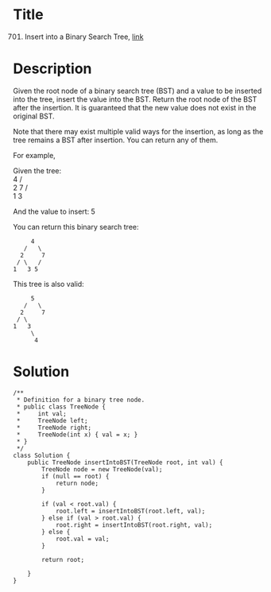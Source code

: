 # Title
701. Insert into a Binary Search Tree, [link](https://leetcode.com/problems/insert-into-a-binary-search-tree/)

# Description
Given the root node of a binary search tree (BST) and a value to be inserted into the tree, insert the value into the BST. Return the root node of the BST after the insertion. It is guaranteed that the new value does not exist in the original BST.

Note that there may exist multiple valid ways for the insertion, as long as the tree remains a BST after insertion. You can return any of them.

For example, 

Given the tree:  
          4
         / \
        2   7
       / \
      1   3

And the value to insert: 5

You can return this binary search tree:

         4
       /   \
      2     7
     / \   /
    1   3 5
This tree is also valid:

         5
       /   \
      2     7
     / \   
    1   3
         \
          4
# Solution
    /**
     * Definition for a binary tree node.
     * public class TreeNode {
     *     int val;
     *     TreeNode left;
     *     TreeNode right;
     *     TreeNode(int x) { val = x; }
     * }
     */
    class Solution {
        public TreeNode insertIntoBST(TreeNode root, int val) {
            TreeNode node = new TreeNode(val);
            if (null == root) {
                return node;
            }

            if (val < root.val) {
                root.left = insertIntoBST(root.left, val);
            } else if (val > root.val) {
                root.right = insertIntoBST(root.right, val);
            } else {
                root.val = val;
            }

            return root;

        }
    }
